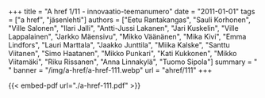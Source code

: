 +++
title = "A href 1/11 - innovaatio-teemanumero"
date = "2011-01-01"
tags = ["a href", "jäsenlehti"]
authors = ["Eetu Rantakangas", "Sauli Korhonen", "Ville Salonen", "Ilari Jalli", "Antti-Jussi Lakanen", "Jari Kuskelin", "Ville Lappalainen", "Jarkko Mäensivu", "Mikko Väänänen", "Mika Kivi", "Emma Lindfors", "Lauri Marttala", "Jaakko Junttila", "Miika Kalske", "Santtu Viitanen", "Simo Haatanen", "Mikko Punkari", "Kati Kukkonen", "Mikko Viitamäki", "Riku Rissanen", "Anna Linnakylä", "Tuomo Sipola"]
summary = " "
banner = "/img/a-href/a-href-111.webp"
url = "ahref/111"
+++

{{< embed-pdf url="./a-href-111.pdf" >}}
